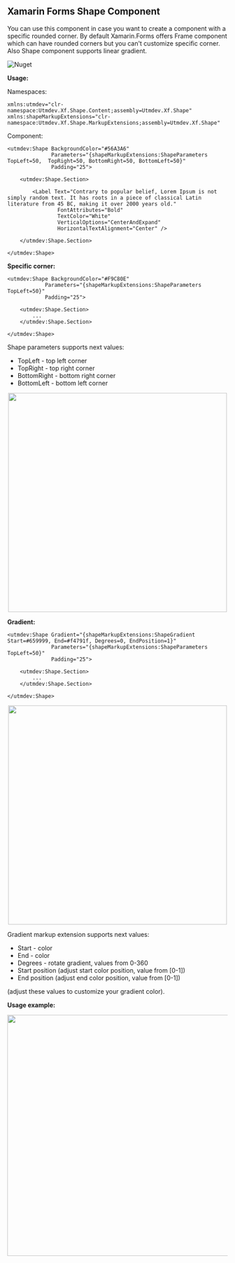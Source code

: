 
## **Xamarin Forms Shape Component**
You can use this component in case you want to create a component with a specific rounded corner. By default Xamarin.Forms offers Frame component which can have rounded corners but you can't customize specific corner. Also Shape component supports linear gradient. 

![Nuget](https://img.shields.io/nuget/v/Utmdev.Xf.Shape?style=flat-square)

**Usage:**

Namespaces:

    xmlns:utmdev="clr-namespace:Utmdev.Xf.Shape.Content;assembly=Utmdev.Xf.Shape"
    xmlns:shapeMarkupExtensions="clr-namespace:Utmdev.Xf.Shape.MarkupExtensions;assembly=Utmdev.Xf.Shape"

Component:

    <utmdev:Shape BackgroundColor="#56A3A6"
	              Parameters="{shapeMarkupExtensions:ShapeParameters TopLeft=50,  TopRight=50, BottomRight=50, BottomLeft=50}"
                  Padding="25">

	    <utmdev:Shape.Section>

	        <Label Text="Contrary to popular belief, Lorem Ipsum is not simply random text. It has roots in a piece of classical Latin literature from 45 BC, making it over 2000 years old."
	                FontAttributes="Bold"
	                TextColor="White"
	                VerticalOptions="CenterAndExpand"
	                HorizontalTextAlignment="Center" />

	    </utmdev:Shape.Section>
	    
    </utmdev:Shape>

**Specific corner:**

    <utmdev:Shape BackgroundColor="#F9C80E"
                Parameters="{shapeMarkupExtensions:ShapeParameters TopLeft=50}"
                Padding="25">
                
	    <utmdev:Shape.Section>
		    ...
	    </utmdev:Shape.Section>
	    
    </utmdev:Shape>


Shape parameters supports next values:
 - TopLeft - top left corner
 - TopRight - top right corner
 - BottomRight - bottom right corner
 - BottomLeft - bottom left corner 

<p align="center">
  <img width="500" src="https://github.com/utmdev/xf.shape/blob/master/Component/Demo/top_left.png" />
</p>

**Gradient:**

    <utmdev:Shape Gradient="{shapeMarkupExtensions:ShapeGradient Start=#659999, End=#f4791f, Degrees=0, EndPosition=1}"
                  Parameters="{shapeMarkupExtensions:ShapeParameters TopLeft=50}"
                  Padding="25">

	    <utmdev:Shape.Section>
			...
	    </utmdev:Shape.Section>
	    
    </utmdev:Shape>

<p align="center">
  <img width="500" src="https://github.com/utmdev/xf.shape/blob/master/Component/Demo/gradient.png" />
</p>

Gradient markup extension supports next values:
 - Start - color
 - End - color
 - Degrees - rotate gradient, values from 0-360
 -  Start position (adjust start color position, value from [0-1])
 -  End position (adjust end color position, value from [0-1])
 
 (adjust these values to customize your gradient color).

**Usage example:**
<p align="center">
  <img width="550" src="https://github.com/utmdev/xf.shape/blob/master/Component/Demo/points.png" />
</p>
